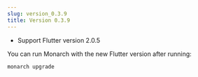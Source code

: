 ```yaml
---
slug: version_0.3.9
title: Version 0.3.9
---
```


- Support Flutter version 2.0.5

You can run Monarch with the new Flutter version after running:
```
monarch upgrade
```
